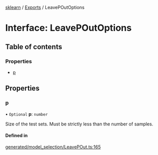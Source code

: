 [sklearn](../readme.md) / [Exports](../modules.md) / LeavePOutOptions

# Interface: LeavePOutOptions

## Table of contents

### Properties

- [p](LeavePOutOptions.md#p)

## Properties

### p

• `Optional` **p**: `number`

Size of the test sets. Must be strictly less than the number of samples.

#### Defined in

[generated/model_selection/LeavePOut.ts:165](https://github.com/transitive-bullshit/scikit-learn-ts/blob/367336a/packages/sklearn/src/generated/model_selection/LeavePOut.ts#L165)
